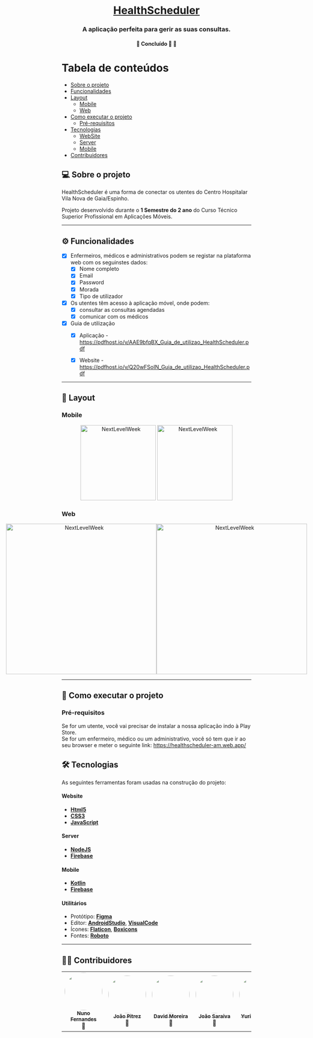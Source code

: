 

<h1 align="center">
     <a href="https://healthscheduler-am.web.app/" alt="site do ecoleta"> HealthScheduler </a>
</h1>

<h3 align="center">
    A aplicação perfeita para gerir as suas consultas.
</h3>

<h4 align="center">
	🚧   Concluído 🚀 🚧
</h4>

Tabela de conteúdos
=================
<!--ts-->
   * [Sobre o projeto](#-sobre-o-projeto)
   * [Funcionalidades](#-funcionalidades)
   * [Layout](#-layout)
     * [Mobile](#mobile)
     * [Web](#web)
   * [Como executar o projeto](#-como-executar-o-projeto)
     * [Pré-requisitos](#pré-requisitos)
   * [Tecnologias](#-tecnologias)
     * [WebSite](#user-content-website--react----typescript)
     * [Server](#user-content-server--react----typescript)
     * [Mobile](#user-content-mobile--react-native----typescript)
   * [Contribuidores](#-contribuidores)
<!--te-->


## 💻 Sobre o projeto

HealthScheduler é uma forma de conectar os utentes do Centro Hospitalar Vila Nova de Gaia/Espinho.


Projeto desenvolvido durante o **1 Semestre do 2 ano** do Curso Técnico Superior Profissional em Aplicações Móveis.

---

## ⚙️ Funcionalidades

- [x] Enfermeiros, médicos e administrativos podem se registar na plataforma web com os seguinstes dados:
  - [x] Nome completo
  - [x] Email
  - [x] Password
  - [x] Morada
  - [x] Tipo de utilizador
 
- [x] Os utentes têm acesso à aplicação móvel, onde podem:
  - [x] consultar as consultas agendadas
  - [x] comunicar com os médicos

- [x] Guia de utilização
  - [x] Aplicação - https://pdfhost.io/v/AAE9bfqBX_Guia_de_utilizao_HealthScheduler.pdf
  
  - [x] Website - https://pdfhost.io/v/Q20wFSoIN_Guia_de_utilizao_HealthScheduler.pdf

---

## 🎨 Layout

### Mobile

<p align="center">
  <img alt="NextLevelWeek" title="#NextLevelWeek" src="https://i.ibb.co/8N1VR83/Login-Register.png" width="200px">

  <img alt="NextLevelWeek" title="#NextLevelWeek" src="https://i.ibb.co/h7NkgJk/Home.png" width="200px">
</p>

### Web

<p align="center" style="display: flex; align-items: flex-start; justify-content: center;">
  <img alt="NextLevelWeek" title="#NextLevelWeek" src="https://i.ibb.co/xG18Fzz/Capturar.png" width="400px">

  <img alt="NextLevelWeek" title="#NextLevelWeek" src="https://i.ibb.co/H4ptMS9/unknown.png" width="400px">
</p>

---

## 🚀 Como executar o projeto

### Pré-requisitos

Se for um utente, você vai precisar de instalar a nossa aplicação indo à Play Store.
<br>
Se for um enfermeiro, médico ou um administrativo, você só tem que ir ao seu browser e meter o seguinte link: https://healthscheduler-am.web.app/

## 🛠 Tecnologias

As seguintes ferramentas foram usadas na construção do projeto:

#### **Website** 

-   **[Html5](https://pt.wikipedia.org/wiki/HTML5)**
-   **[CSS3](https://pt.wikipedia.org/wiki/CSS3)**
-   **[JavaScript](https://pt.wikipedia.org/wiki/JavaScript)**

#### **Server**

-   **[NodeJS](https://nodejs.org/en/)**
-   **[Firebase](https://firebase.google.com/)**


#### **Mobile**

-   **[Kotlin](https://kotlinlang.org/)**
-   **[Firebase](https://firebase.google.com/)**

#### **Utilitários**

-   Protótipo:  **[Figma](https://www.figma.com/)**
-   Editor:  **[AndroidStudio](https://www.google.com/search?q=android+studio&rlz=1C1GCEA_enPT929PT929&oq=AndroidS&aqs=chrome.1.69i57j0i10j0j0i10j0l3j0i10i395.1912j1j7&sourceid=chrome&ie=UTF-8)**, **[VisualCode](https://code.visualstudio.com/)**
-   Ícones:  **[Flaticon](https://www.flaticon.com/)**, **[Boxicons](https://boxicons.com/)**
-   Fontes:  **[Roboto](https://fonts.google.com/specimen/Roboto)**


---

## 👨‍💻 Contribuidores

<table>
  <tr>
    <td align="center"><a href="https://github.com/nunofernandes08"><img style="border-radius: 50%;" src="https://avatars.githubusercontent.com/u/64104569?s=460&u=db8b9a950c68cccae640b430f7518346b98e5567&v=4" width="100px;" alt=""/><br /><sub><b>Nuno Fernandes</b></sub></a><br /><a title="Rocketseat">🚀</a></td>
    <td align="center"><a href="https://github.com/Pitrez15"><img style="border-radius: 50%;" src="https://avatars.githubusercontent.com/u/56129010?s=460&u=a3b07b1326d9a67dcd77ccddf008eee44084e06b&v=4" width="100px;" alt=""/><br /><sub><b>João Pitrez</b></sub></a><br /><a title="Rocketseat">🚀</a></td>
    <td align="center"><a href="https://github.com/simplifyoppai"><img style="border-radius: 50%;" src="https://avatars.githubusercontent.com/u/61741208?s=460&u=3ce034178b4b570631be3c54fa3632770d3aad4d&v=4" width="100px;" alt=""/><br /><sub><b>David Moreira</b></sub></a><br /><a title="Rocketseat">🚀</a></td>
    <td align="center"><a href="https://github.com/Saraiv"><img style="border-radius: 50%;" src="https://avatars.githubusercontent.com/u/32929768?s=460&u=97f49a15fe137a14a2bc7181e68a3394d3b21202&v=4" width="100px;" alt=""/><br /><sub><b>João Saraiva</b></sub></a><br /><a title="Rocketseat">🚀</a></td>
    <td align="center"><a href="https://github.com/macyuri94"><img style="border-radius: 50%;" src="https://avatars.githubusercontent.com/u/56130401?s=460&u=f9fbd3f89a2092b18323aa876fc428612f666b3b&v=4" width="100px;" alt=""/><br /><sub><b>Yuri Machado</b></sub></a><br /><a title="Rocketseat">🚀</a></td>
    
  </tr>
</table>

